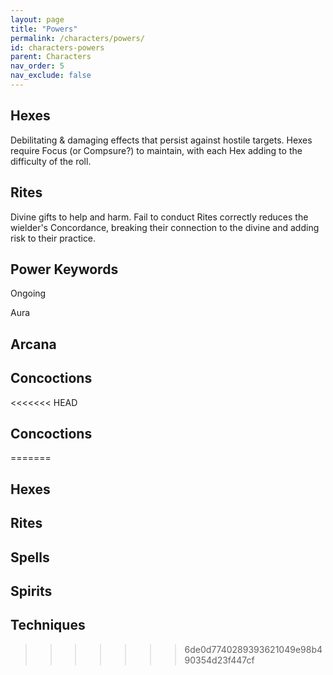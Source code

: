 ```yaml
---
layout: page
title: "Powers"
permalink: /characters/powers/
id: characters-powers
parent: Characters
nav_order: 5
nav_exclude: false
---
```


## Hexes
Debilitating & damaging effects that persist against hostile targets.
Hexes require Focus (or Compsure?) to maintain, with each Hex adding to the difficulty of the roll.

## Rites
Divine gifts to help and harm.  Fail to conduct Rites correctly reduces the wielder's Concordance, breaking their connection to the divine and adding risk to their practice.

## Power Keywords

Ongoing

Aura


## Arcana

## Concoctions

<<<<<<< HEAD

## Concoctions
=======
## Hexes

## Rites

## Spells

## Spirits

## Techniques
>>>>>>> 6de0d7740289393621049e98b490354d23f447cf
